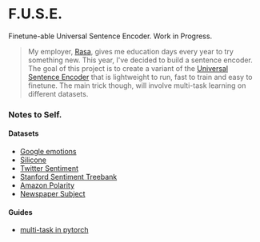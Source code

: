# F.U.S.E. 

Finetune-able Universal Sentence Encoder. Work in Progress. 

> My employer, [Rasa](https://rasa.com/), gives me education days every year to try something new. This year, I've decided to build a sentence encoder. The goal of this project is to create a variant of the [Universal Sentence Encoder](https://arxiv.org/pdf/1803.11175.pdf) that is lightweight to run, fast to train and easy to finetune. The main trick though, will involve multi-task learning on different datasets.

### Notes to Self.

#### Datasets 

- [Google emotions](https://github.com/google-research/google-research/tree/master/goemotions)
- [Silicone](https://huggingface.co/datasets/viewer/?dataset=silicone)
- [Twitter Sentiment](https://huggingface.co/datasets/viewer/?dataset=tweet_eval)
- [Stanford Sentiment Treebank](https://huggingface.co/datasets/viewer/?dataset=sst)
- [Amazon Polarity](https://huggingface.co/datasets/viewer/?dataset=amazon_polarity)
- [Newspaper Subject](https://huggingface.co/datasets/viewer/?dataset=liar)

#### Guides 

- [multi-task in pytorch](https://towardsdatascience.com/multi-task-learning-with-pytorch-and-fastai-6d10dc7ce855)
